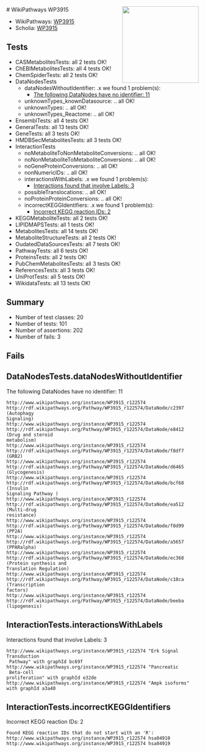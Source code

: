 <img style="float: right; width: 200px" src="https://upload.wikimedia.org/wikipedia/commons/thumb/8/83/Wplogo_with_text_500.png/640px-Wplogo_with_text_500.png" />
# WikiPathways WP3915

* WikiPathways: [WP3915](https://new.wikipathways.org/pathways/WP3915)
* Scholia: [WP3915](https://scholia.toolforge.org/wikipathways/WP3915)
## Tests
* CASMetabolitesTests: all 2 tests OK!
* ChEBIMetabolitesTests: all 4 tests OK!
* ChemSpiderTests: all 2 tests OK!
* DataNodesTests
    * dataNodesWithoutIdentifier: .x we found 1 problem(s):
        * [The following DataNodes have no identifier: 11](#8792c491)
    * unknownTypes_knownDatasource: .. all OK!
    * unknownTypes: .. all OK!
    * unknownTypes_Reactome: .. all OK!
* EnsemblTests: all 4 tests OK!
* GeneralTests: all 13 tests OK!
* GeneTests: all 3 tests OK!
* HMDBSecMetabolitesTests: all 3 tests OK!
* InteractionTests
    * noMetaboliteToNonMetaboliteConversions: .. all OK!
    * noNonMetaboliteToMetaboliteConversions: .. all OK!
    * noGeneProteinConversions: .. all OK!
    * nonNumericIDs: .. all OK!
    * interactionsWithLabels: .x we found 1 problem(s):
        * [Interactions found that involve Labels: 3](#630d267a)
    * possibleTranslocations: .. all OK!
    * noProteinProteinConversions: .. all OK!
    * incorrectKEGGIdentifiers: .x we found 1 problem(s):
        * [Incorrect KEGG reaction IDs: 2](#bcffb69a)
* KEGGMetaboliteTests: all 2 tests OK!
* LIPIDMAPSTests: all 1 tests OK!
* MetabolitesTests: all 14 tests OK!
* MetaboliteStructureTests: all 2 tests OK!
* OudatedDataSourcesTests: all 7 tests OK!
* PathwayTests: all 6 tests OK!
* ProteinsTests: all 2 tests OK!
* PubChemMetabolitesTests: all 3 tests OK!
* ReferencesTests: all 3 tests OK!
* UniProtTests: all 5 tests OK!
* WikidataTests: all 13 tests OK!


## Summary

* Number of test classes: 20
* Number of tests: 101
* Number of assertions: 202
* Number of fails: 3

## Fails

<a name="8792c491" />

## DataNodesTests.dataNodesWithoutIdentifier

The following DataNodes have no identifier: 11
```
http://www.wikipathways.org/instance/WP3915_r122574 http://rdf.wikipathways.org/Pathway/WP3915_r122574/DataNode/c2397 (Autophagy 
Signaling)
http://www.wikipathways.org/instance/WP3915_r122574 http://rdf.wikipathways.org/Pathway/WP3915_r122574/DataNode/e8412 (Drug and steroid
metabolism)
http://www.wikipathways.org/instance/WP3915_r122574 http://rdf.wikipathways.org/Pathway/WP3915_r122574/DataNode/f8df7 (GRB2)
http://www.wikipathways.org/instance/WP3915_r122574 http://rdf.wikipathways.org/Pathway/WP3915_r122574/DataNode/d6465 (Glycogenesis)
http://www.wikipathways.org/instance/WP3915_r122574 http://rdf.wikipathways.org/Pathway/WP3915_r122574/DataNode/bcf68 (Insulin 
Signaling Pathway )
http://www.wikipathways.org/instance/WP3915_r122574 http://rdf.wikipathways.org/Pathway/WP3915_r122574/DataNode/ea512 (Multi-drug
resistance)
http://www.wikipathways.org/instance/WP3915_r122574 http://rdf.wikipathways.org/Pathway/WP3915_r122574/DataNode/f8d99 (PP2A)
http://www.wikipathways.org/instance/WP3915_r122574 http://rdf.wikipathways.org/Pathway/WP3915_r122574/DataNode/a5657 (PPARalpha)
http://www.wikipathways.org/instance/WP3915_r122574 http://rdf.wikipathways.org/Pathway/WP3915_r122574/DataNode/ec368 (Protein synthesis and 
Translation Regulation)
http://www.wikipathways.org/instance/WP3915_r122574 http://rdf.wikipathways.org/Pathway/WP3915_r122574/DataNode/c18ca (Transcription
factors)
http://www.wikipathways.org/instance/WP3915_r122574 http://rdf.wikipathways.org/Pathway/WP3915_r122574/DataNode/beeba (lipogenesis)
```

<a name="630d267a" />

## InteractionTests.interactionsWithLabels

Interactions found that involve Labels: 3
```
http://www.wikipathways.org/instance/WP3915_r122574 "Erk Signal
Transduction
 Pathway" with graphId bc69f
http://www.wikipathways.org/instance/WP3915_r122574 "Pancreatic
 Beta-cell 
proliferation" with graphId e32de
http://www.wikipathways.org/instance/WP3915_r122574 "Ampk isoforms" with graphId a3a40
```

<a name="bcffb69a" />

## InteractionTests.incorrectKEGGIdentifiers

Incorrect KEGG reaction IDs: 2
```
Found KEGG reaction IDs that do not start with an 'R':
http://www.wikipathways.org/instance/WP3915_r122574 hsa04910
http://www.wikipathways.org/instance/WP3915_r122574 hsa04919
```


